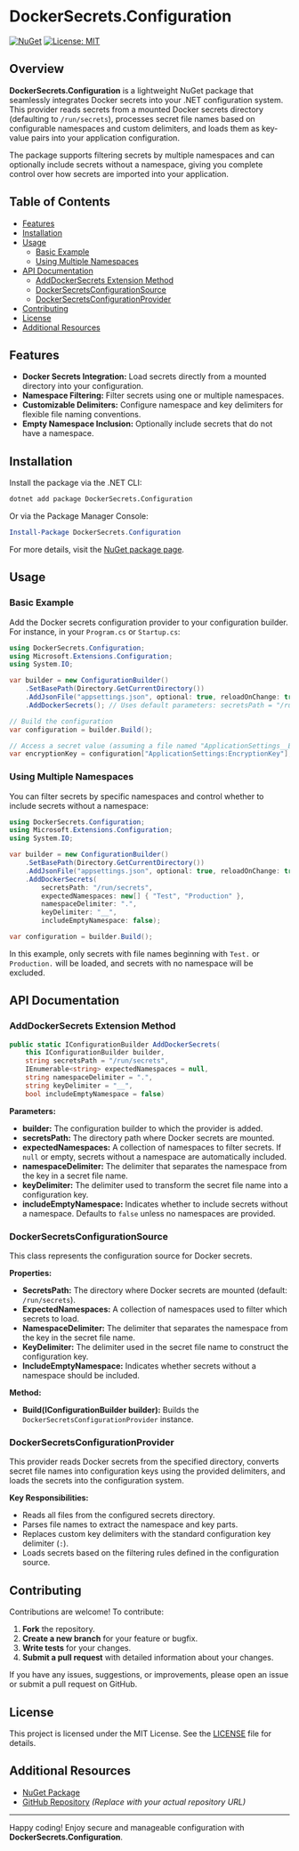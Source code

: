 # DockerSecrets.Configuration

[![NuGet](https://img.shields.io/nuget/v/DockerSecrets.Configuration.svg)](https://www.nuget.org/packages/DockerSecrets.Configuration)
[![License: MIT](https://img.shields.io/badge/License-MIT-blue.svg)](LICENSE)

## Overview

**DockerSecrets.Configuration** is a lightweight NuGet package that seamlessly integrates Docker secrets into your .NET configuration system. This provider reads secrets from a mounted Docker secrets directory (defaulting to `/run/secrets`), processes secret file names based on configurable namespaces and custom delimiters, and loads them as key-value pairs into your application configuration.

The package supports filtering secrets by multiple namespaces and can optionally include secrets without a namespace, giving you complete control over how secrets are imported into your application.

## Table of Contents

- [Features](#features)
- [Installation](#installation)
- [Usage](#usage)
  - [Basic Example](#basic-example)
  - [Using Multiple Namespaces](#using-multiple-namespaces)
- [API Documentation](#api-documentation)
  - [AddDockerSecrets Extension Method](#adddockersecrets-extension-method)
  - [DockerSecretsConfigurationSource](#dockersecretsconfigurationsource)
  - [DockerSecretsConfigurationProvider](#dockersecretsconfigurationprovider)
- [Contributing](#contributing)
- [License](#license)
- [Additional Resources](#additional-resources)

## Features

- **Docker Secrets Integration:** Load secrets directly from a mounted directory into your configuration.
- **Namespace Filtering:** Filter secrets using one or multiple namespaces.
- **Customizable Delimiters:** Configure namespace and key delimiters for flexible file naming conventions.
- **Empty Namespace Inclusion:** Optionally include secrets that do not have a namespace.

## Installation

Install the package via the .NET CLI:

```bash
dotnet add package DockerSecrets.Configuration
```

Or via the Package Manager Console:

```powershell
Install-Package DockerSecrets.Configuration
```

For more details, visit the [NuGet package page](https://www.nuget.org/packages/DockerSecrets.Configuration).

## Usage

### Basic Example

Add the Docker secrets configuration provider to your configuration builder. For instance, in your `Program.cs` or `Startup.cs`:

```csharp
using DockerSecrets.Configuration;
using Microsoft.Extensions.Configuration;
using System.IO;

var builder = new ConfigurationBuilder()
    .SetBasePath(Directory.GetCurrentDirectory())
    .AddJsonFile("appsettings.json", optional: true, reloadOnChange: true)
    .AddDockerSecrets(); // Uses default parameters: secretsPath = "/run/secrets"

// Build the configuration
var configuration = builder.Build();

// Access a secret value (assuming a file named "ApplicationSettings__EncryptionKey")
var encryptionKey = configuration["ApplicationSettings:EncryptionKey"];
```

### Using Multiple Namespaces

You can filter secrets by specific namespaces and control whether to include secrets without a namespace:

```csharp
using DockerSecrets.Configuration;
using Microsoft.Extensions.Configuration;
using System.IO;

var builder = new ConfigurationBuilder()
    .SetBasePath(Directory.GetCurrentDirectory())
    .AddJsonFile("appsettings.json", optional: true, reloadOnChange: true)
    .AddDockerSecrets(
        secretsPath: "/run/secrets",
        expectedNamespaces: new[] { "Test", "Production" },
        namespaceDelimiter: ".",
        keyDelimiter: "__",
        includeEmptyNamespace: false);

var configuration = builder.Build();
```

In this example, only secrets with file names beginning with `Test.` or `Production.` will be loaded, and secrets with no namespace will be excluded.

## API Documentation

### AddDockerSecrets Extension Method

```csharp
public static IConfigurationBuilder AddDockerSecrets(
    this IConfigurationBuilder builder,
    string secretsPath = "/run/secrets",
    IEnumerable<string> expectedNamespaces = null,
    string namespaceDelimiter = ".",
    string keyDelimiter = "__",
    bool includeEmptyNamespace = false)
```

**Parameters:**

- **builder:** The configuration builder to which the provider is added.
- **secretsPath:** The directory path where Docker secrets are mounted.
- **expectedNamespaces:** A collection of namespaces to filter secrets. If `null` or empty, secrets without a namespace are automatically included.
- **namespaceDelimiter:** The delimiter that separates the namespace from the key in a secret file name.
- **keyDelimiter:** The delimiter used to transform the secret file name into a configuration key.
- **includeEmptyNamespace:** Indicates whether to include secrets without a namespace. Defaults to `false` unless no namespaces are provided.

### DockerSecretsConfigurationSource

This class represents the configuration source for Docker secrets.

**Properties:**

- **SecretsPath:** The directory where Docker secrets are mounted (default: `/run/secrets`).
- **ExpectedNamespaces:** A collection of namespaces used to filter which secrets to load.
- **NamespaceDelimiter:** The delimiter that separates the namespace from the key in the secret file name.
- **KeyDelimiter:** The delimiter used in the secret file name to construct the configuration key.
- **IncludeEmptyNamespace:** Indicates whether secrets without a namespace should be included.

**Method:**

- **Build(IConfigurationBuilder builder):** Builds the `DockerSecretsConfigurationProvider` instance.

### DockerSecretsConfigurationProvider

This provider reads Docker secrets from the specified directory, converts secret file names into configuration keys using the provided delimiters, and loads the secrets into the configuration system.

**Key Responsibilities:**

- Reads all files from the configured secrets directory.
- Parses file names to extract the namespace and key parts.
- Replaces custom key delimiters with the standard configuration key delimiter (`:`).
- Loads secrets based on the filtering rules defined in the configuration source.

## Contributing

Contributions are welcome! To contribute:

1. **Fork** the repository.
2. **Create a new branch** for your feature or bugfix.
3. **Write tests** for your changes.
4. **Submit a pull request** with detailed information about your changes.

If you have any issues, suggestions, or improvements, please open an issue or submit a pull request on GitHub.

## License

This project is licensed under the MIT License. See the [LICENSE](LICENSE) file for details.

## Additional Resources

- [NuGet Package](https://www.nuget.org/packages/DockerSecrets.Configuration)
- [GitHub Repository](https://github.com/your-username/DockerSecrets.Configuration) *(Replace with your actual repository URL)*

---

Happy coding! Enjoy secure and manageable configuration with **DockerSecrets.Configuration**.
